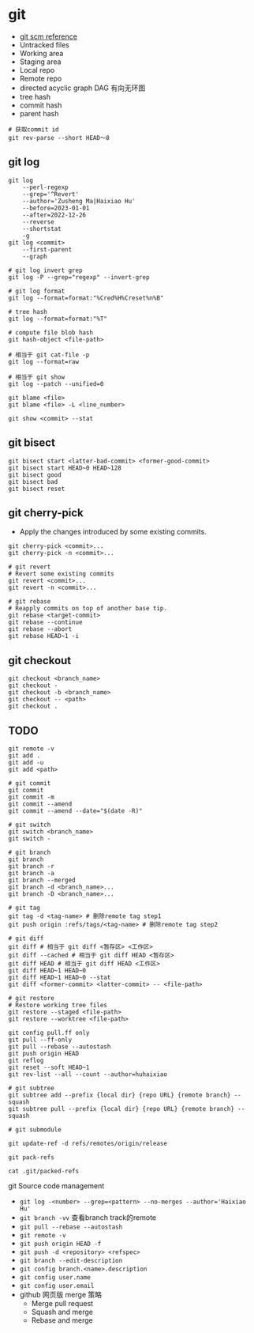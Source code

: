 # git

- [git scm reference](https://git-scm.com/docs)
- Untracked files
- Working area
- Staging area
- Local repo
- Remote repo
- directed acyclic graph DAG 有向无环图
- tree hash
- commit hash
- parent hash

```shell
# 获取commit id
git rev-parse --short HEAD～8
```

## git log

```shell
git log
    --perl-regexp
    --grep='^Revert'
    --author='Zusheng Ma|Haixiao Hu'
    --before=2023-01-01
    --after=2022-12-26
    --reverse
    --shortstat
    -g
git log <commit>
    --first-parent
    --graph

# git log invert grep
git log -P --grep="regexp" --invert-grep

# git log format
git log --format=format:"%Cred%H%Creset%n%B"

# tree hash
git log --format=format:"%T"

# compute file blob hash
git hash-object <file-path>

# 相当于 git cat-file -p
git log --format=raw

# 相当于 git show
git log --patch --unified=0

git blame <file>
git blame <file> -L <line_number>

git show <commit> --stat
```

## git bisect

```shell
git bisect start <latter-bad-commit> <former-good-commit>
git bisect start HEAD~0 HEAD~128
git bisect good
git bisect bad
git bisect reset
```

## git cherry-pick

- Apply the changes introduced by some existing commits.

```shell
git cherry-pick <commit>...
git cherry-pick -n <commit>...

# git revert
# Revert some existing commits
git revert <commit>...
git revert -n <commit>...

# git rebase
# Reapply commits on top of another base tip.
git rebase <target-commit>
git rebase --continue
git rebase --abort
git rebase HEAD~1 -i
```

## git checkout

```shell
git checkout <branch_name>
git checkout -
git checkout -b <branch_name>
git checkout -- <path>
git checkout .
```

## TODO

```shell
git remote -v
git add .
git add -u
git add <path>

# git commit
git commit
git commit -m
git commit --amend
git commit --amend --date="$(date -R)"

# git switch
git switch <branch_name>
git switch -

# git branch
git branch
git branch -r
git branch -a
git branch --merged
git branch -d <branch_name>...
git branch -D <branch_name>...

# git tag
git tag -d <tag-name> # 删除remote tag step1
git push origin :refs/tags/<tag-name> # 删除remote tag step2

# git diff
git diff # 相当于 git diff <暂存区> <工作区>
git diff --cached # 相当于 git diff HEAD <暂存区>
git diff HEAD # 相当于 git diff HEAD <工作区>
git diff HEAD~1 HEAD~0
git diff HEAD~1 HEAD~0 --stat
git diff <former-commit> <latter-commit> -- <file-path>

# git restore
# Restore working tree files
git restore --staged <file-path>
git restore --worktree <file-path>

git config pull.ff only
git pull --ff-only
git pull --rebase --autostash
git push origin HEAD
git reflog
git reset --soft HEAD~1
git rev-list --all --count --author=huhaixiao

# git subtree
git subtree add --prefix {local dir} {repo URL} {remote branch} --squash
git subtree pull --prefix {local dir} {repo URL} {remote branch} --squash

# git submodule

git update-ref -d refs/remotes/origin/release

git pack-refs

cat .git/packed-refs
```

git Source code management

- `git log -<number> --grep=<pattern> --no-merges --author='Haixiao Hu'`
- `git branch -vv` 查看branch track的remote
- `git pull --rebase --autostash`
- `git remote -v`
- `git push origin HEAD -f`
- `git push -d <repository> <refspec>`
- `git branch --edit-description`
- `git config branch.<name>.description`
- `git config user.name`
- `git config user.email`
- github 网页版 merge 策略
  - Merge pull request
  - Squash and merge
  - Rebase and merge
